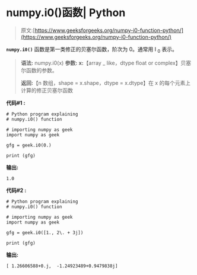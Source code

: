 # numpy.i0()函数| Python

> 原文:[https://www.geeksforgeeks.org/numpy-i0-function-python/](https://www.geeksforgeeks.org/numpy-i0-function-python/)

**`numpy.i0()`** 函数是第一类修正的贝塞尔函数，阶次为 0。通常用 I <sub>0</sub> 表示。

> **语法:** numpy.i0(x)
> **参数:**
> **x:**【array _ like，dtype float or complex】贝塞尔函数的参数。
> 
> **返回:**【n 数组，shape = x.shape，dtype = x.dtype】在 x 的每个元素上计算的修正贝塞尔函数

**代码#1 :**

```
# Python program explaining
# numpy.i0() function

# importing numpy as geek 
import numpy as geek

gfg = geek.i0(0.)

print (gfg)
```

**输出:**

```
1.0

```

**代码#2 :**

```
# Python program explaining
# numpy.i0() function

# importing numpy as geek 
import numpy as geek

gfg = geek.i0([1., 2\. + 3j])

print (gfg)
```

**输出:**

```
[ 1.26606588+0.j,  -1.24923489+0.9479838j]

```